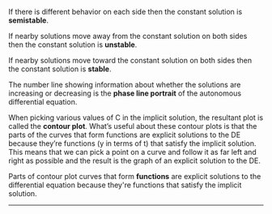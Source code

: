 If there is different behavior on each side then the constant solution is **semistable**.

If nearby solutions move away from the constant solution on both sides then the constant solution is **unstable**.

If nearby solutions move toward the constant solution on both sides then the constant solution is **stable**.

The number line showing information about whether the solutions are increasing or decreasing is the **phase line portrait** of the autonomous differential equation.

When picking various values of C in the implicit solution, the resultant plot is called the **contour plot**.
What’s useful about these contour plots is that the parts of the curves that form functions are explicit solutions to the DE because they’re functions (y in terms of t) that satisfy the implicit solution. This means that we can pick a point on a curve and follow it as far left and right as possible and the result is the graph of an explicit solution to the DE.

Parts of contour plot curves that form **functions** are explicit solutions to the differential equation because they're functions that satisfy the implicit solution.


***
